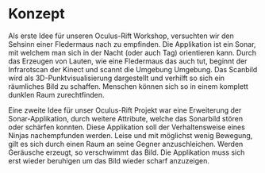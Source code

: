 # Konzept

Als erste Idee für unseren Oculus-Rift Workshop, versuchten wir den Sehsinn einer Fledermaus nach zu empfinden. Die Applikation ist ein Sonar, mit welchem man sich in der Nacht (oder auch Tag) orientieren kann. Durch das Erzeugen von Lauten, wie eine Fledermaus das auch tut, beginnt der Infrarotscan der Kinect und scannt die Umgebung Umgebung. Das Scanbild wird als 3D-Punktvisualisierung dargestellt und verhilft so sich ein räumliches Bild zu schaffen. Menschen können sich so in einem komplett dunklen Raum zurechtfinden. 

Eine zweite Idee für unser Oculus-Rift Projekt war eine Erweiterung der Sonar-Applikation, durch weitere Attribute, welche das Sonarbild stören oder schärfen konnten. Diese Applikation soll der Verhaltensweise eines Ninjas nachempfunden werden. Leise und mit möglichst wenig Bewegung, gilt es sich durch einen Raum an seine Gegner anzuschleichen. Werden Geräusche erzeugt, so verschwimmt das Bild. Die Applikation muss sich erst wieder beruhigen um das Bild wieder scharf anzuzeigen.
